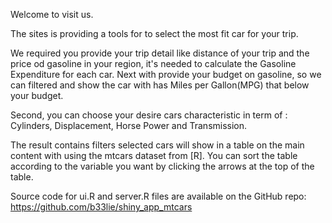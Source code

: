 Welcome to visit us.

The sites is providing a tools for to select the most fit car for your trip.

We required you provide your trip detail like distance of your trip and the price od gasoline in your region, it's needed to calculate the Gasoline Expenditure for each car. Next with provide your budget on gasoline, so we can filtered and show the car with has Miles per Gallon(MPG) that below your budget.

Second, you can choose your desire cars characteristic in term of : Cylinders, Displacement, Horse Power and Transmission. 

The result contains filters selected cars will show in a table on the main content with using the mtcars dataset from [R].
You can sort the table according to the variable you want by clicking the arrows at the top of the table.

Source code for ui.R and server.R files are available on the GitHub repo: https://github.com/b33lie/shiny_app_mtcars

